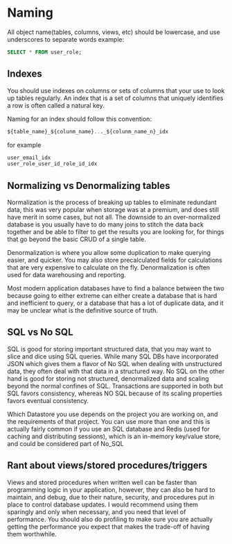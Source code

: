 # Naming

All object name(tables, columns, views, etc) should be lowercase, and use underscores to separate words
example:
```sql
SELECT * FROM user_role;
```

## Indexes
You should use indexes on columns or sets of columns that your use to look up tables regularly. 
An index that is a set of columns that uniquely identifies a row is often called a natural key.

Naming for an index should follow this convention:
```sql
${table_name}_${colunm_name}..._${colunm_name_n}_idx
```

for example
```sql
user_email_idx
user_role_user_id_role_id_idx
```

## Normalizing vs Denormalizing tables
Normalization is the process of breaking up tables to eliminate redundant data, this was very popular when storage was at a premium, and 
does still have merit in some cases, but not all. The downside to an over-normalized database is you usually have to do many joins to 
stitch the data back together and be able to filter to get the results you are looking for, for things that go beyond the basic CRUD of
a single table.

Denormalization is where you allow some duplication to make querying easier, and quicker.  You may also store precalculated fields for
calculations that are very expensive to calculate on the fly. Denormalization is often used for data warehousing and reporting.

Most modern application databases have to find a balance between the two because going to either extreme can either create a database
that is hard and inefficient to query, or a database that has a lot of duplicate data, and it may be unclear what is the definitive source of
truth.

## SQL vs No SQL
SQL is good for storing important structured data, that you may want to slice and dice using SQL queries. While many SQL DBs have incorporated
JSON which gives them a flavor of No SQL when dealing with unstructured data, they often deal with that data in a structured way. No SQL on
the other hand is good for storing not structured, denormalized data and scaling beyond the normal confines of SQL.  Transactions are supported
in both but SQL favors consistency, whereas NO SQL because of its scaling properties favors eventual consistency.

Which Datastore you use depends on the project you are working on, and the requirements of that project. You can use more than one and this
is actually fairly common if you use an SQL database and Redis (used for caching and distributing sessions), which is an in-memory key/value 
store, and could be considered part of No_SQL 


## Rant about views/stored procedures/triggers
Views and stored procedures when written well can be faster than programming logic in your application, however, they can also be hard to maintain,
and debug, due to their nature, security, and procedures put in place to control database updates. I would recommend
using them sparingly and only when necessary, and you need that level of performance. You should also do profiling to make sure you
are actually getting the performance you expect that makes the trade-off of having them worthwhile.
